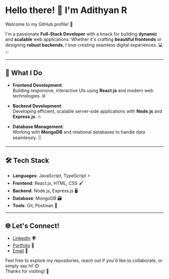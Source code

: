 # Hello there! 👋 I'm Adithyan R  

Welcome to my GitHub profile! 🚀

I'm a passionate **Full-Stack Developer** with a knack for building **dynamic** and **scalable** web applications. Whether it's crafting **beautiful frontends** or designing **robust backends**, I love creating seamless digital experiences. 💻✨

---

## 🔧 What I Do  

- **Frontend Development**:  
  Building responsive, interactive UIs using **React.js** and modern web technologies. 🌐

- **Backend Development**:  
  Developing efficient, scalable server-side applications with **Node.js** and **Express.js**. 🔥

- **Database Management**:  
  Working with **MongoDB** and relational databases to handle data seamlessly. 🗄️

---

## 🛠️ Tech Stack  

- **Languages**: JavaScript, TypeScript ⚡  
- **Frontend**: React.js, HTML, CSS 🖌️  
- **Backend**: Node.js, Express.js 🖥️  
- **Database**: MongoDB 🗃️  
- **Tools**: Git, Postman 🔧

---

## 🌐 Let's Connect!  

- [LinkedIn](https://www.linkedin.com/in/ad2001) 🌍  
- [Portfolio](https://adx2001.netlify.app/) 💼  
- [Email](mailto:adithyanr@example.com) 📧  

Feel free to explore my repositories, reach out if you'd like to collaborate, or simply say hi! 😊  
Thanks for visiting! 🙌
